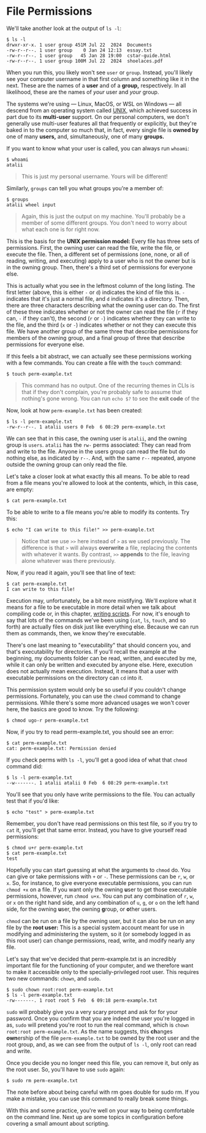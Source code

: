 # File Permissions

We'll take another look at the output of `ls -l`:

```shell
$ ls -l
drwxr-xr-x. 1 user group 451M Jul 22  2024  Documents
-rw-r--r--. 1 user group    0 Jan 24 12:13  essay.txt
-rw-r--r--. 1 user group   45 Jan 28 19:00  cstar-guide.html
-rw-r--r--. 1 user group 100M Jul 22  2024  shoelaces.pdf
```

When you run this, you likely won't see `user` or `group`. Instead, you'll
likely see your computer username in that first column and something like it in
the next. These are the names of a **user** and of a **group,** respectively. In
all likelihood, these are the names of *your* user and *your* group.

The systems we're using — Linux, MacOS, or WSL on Windows — all descend from an
operating system called [UNIX](https://en.wikipedia.org/wiki/UNIX), which
achieved success in part due to its **multi-user** support. On our personal
computers, we don't generally use multi-user features all that frequently or
explicitly, but they're baked in to the computer so much that, in fact, every
single file is **owned by** one of many **users,** and, simultaneously, one of
many **groups.**

If you want to know what your user is called, you can always run `whoami`:

```shell
$ whoami
atalii
```

> This is just my personal username. Yours will be different!

Similarly, `groups` can tell you what groups you're a member of:

```shell
$ groups
atalii wheel input
```

> Again, this is just the output on my machine. You'll probably be a member of
> some different groups. You don't need to worry about what each one is for
> right now.

This is the basis for the **UNIX permission model:** Every file has three sets of
permissions. First, the owning user can read the file, write the file, or
execute the file. Then, a different set of permissions (one, none, or all of
reading, writing, and executing) apply to a user who is not the owner but is in
the owning group. Then, there's a third set of permissions for everyone else.

This is actually what you see in the leftmost column of the long listing. The
first letter (above, this is either `-` or `d`) indicates the kind of file this
is. `-` indicates that it's just a normal file, and `d` indicates it's a
directory. Then, there are three characters describing what the owning user can
do. The first of these three indicates whether or not the
owner can read the file (`r` if they can, `-` if they can't), the second (`r` or
`-`) indicates whether they can write to the file, and the third (`x` or `-`)
indicates whether or not they can execute this file. We have another group of
the same three that describe permissions for members of the owning group, and a
final group of three that describe permissions for everyone else.

If this feels a bit abstract, we can actually see these permissions working with
a few commands. You can create a file with the `touch` command:

```shell
$ touch perm-example.txt
```

> This command has no output. One of the recurring themes in CLIs is that if
> they don't complain, you're probably safe to assume that nothing's gone wrong.
> You can run `echo $?` to see the **exit code** of the

Now, look at how `perm-example.txt` has been created:

```shell
$ ls -l perm-example.txt
-rw-r--r--. 1 atalii users 0 Feb  6 08:29 perm-example.txt
```

We can see that in this case, the owning user is `atalii`, and the owning group
is `users`. `atalii` has the `rw-` perms associated: They can read from and
write to the file. Anyone in the users group can read the file but do nothing
else, as indicated by `r--`. And, with the same `r--` repeated, anyone outside
the owning group can only read the file.

Let's take a closer look at what exactly this all means. To be able to read from
a file means you're allowed to look at the contents, which, in this case, are
empty:

```shell
$ cat perm-example.txt
```

To be able to write to a file means you're able to modify its contents. Try
this:

```shell
$ echo "I can write to this file!" >> perm-example.txt
```

> Notice that we use `>>` here instead of `>` as we used previously. The
> difference is that `>` will always **overwrite** a file, replacing the
> contents with whatever it wants. By contrast, `>>` **appends** to the file,
> leaving alone whatever was there previously.

Now, if you read it again, you'll see that line of text:

```shell
$ cat perm-example.txt
I can write to this file!
```

Execution may, unfortunately, be a bit more mistifying. We'll explore what it
means for a file to be executable in more detail when we talk about compiling
code or, in this chapter, [writing scripts](./scripting.html). For now, it's
enough to say that lots of the commands we've been using (`cat`, `ls`, `touch`,
and so forth) are actually files on disk just like everything else. Because we
can run them as commands, then, we know they're executable.

There's one last meaning to "executability" that should concern you, and that's
executability for directories. If you'll recall the example at the beginning, my
documents folder can be read, written, and executed by me, while it can only be
written and executed by anyone else. Here, execution does not actually mean
execution. Instead, it means that a user with executable permissions on the
directory can `cd` into it.

This permission system would only be so useful if you couldn't change
permissions. Fortunately, you can use the `chmod` command to change permissions.
While there's some more advanced usages we won't cover here, the basics are
good to know. Try the following:

```shell
$ chmod ugo-r perm-example.txt
```

Now, if you try to read perm-example.txt, you should see an error:

```shell
$ cat perm-example.txt
cat: perm-example.txt: Permission denied
```

If you check perms with `ls -l`, you'll get a good idea of what that `chmod`
command did:

```shell
$ ls -l perm-example.txt
--w-------. 1 atalii atalii 0 Feb  6 08:29 perm-example.txt
```

You'll see that you only have write permissions to the file. You can actually
test that if you'd like:

```shell
$ echo "test" > perm-example.txt
```

Remember, you don't have read permissions on this test file, so if you try to
`cat` it, you'll get that same error. Instead, you have to give yourself read
permissions:

```shell
$ chmod u+r perm-example.txt
$ cat perm-example.txt
test
```

Hopefully you can start guessing at what the arguments to `chmod` do. You can
give or take permissions with `+` or `-`. These permissions can be `r`, `w`, or
`x`. So, for instance, to give everyone executable permissions, you can run
`chmod +x` on a file. If you want only the owning **u**ser to get those
executable permissions, however, run `chmod u+x`. You can put any combination of
`r`, `w`, or `x` on the right hand side, and any combination of `u`, `g`, or `o`
on the left hand side, for the owning **u**ser, the owning **g**roup, or
**o**ther users.

`chmod` can be run on a file by the owning user, but it can also be run on
any file by the **root user:** This is a special system account meant for use in
modifying and administering the system, so it (or somebody logged in as this
root user) can change permissions, read, write, and modify nearly any file.

Let's say that we've decided that perm-example.txt is an incredibly important
file for the functioning of your computer, and we therefore want to make it
accessible only to the specially-privileged root user. This requires two new
commands: `chown`, and `sudo`.

```shell
$ sudo chown root:root perm-example.txt
$ ls -l perm-example.txt
-rw-------. 1 root root 5 Feb  6 09:18 perm-example.txt
```

`sudo` will probably give you a very scary prompt and ask for for your password.
Once you confirm that you are indeed the user you're logged in as, `sudo` will
pretend you're root to run the real command, which is `chown root:root
perm-example.txt`. As the name suggests, this **ch**anges **own**ership of the
file `perm-example.txt` to be owned by the root user and the root group, and, as
we can see from the output of `ls -l`, only root can read and write.

Once you decide you no longer need this file, you can remove it, but only as the
root user. So, you'll have to use `sudo` again:

```shell
$ sudo rm perm-example.txt
```

<div class="warning">
The note before about being careful with rm goes double for sudo rm. If you
make a mistake, you can use this command to really break some things.
</div>

With this and some practice, you're well on your way to being comfortable on the
command line. Next up are some topics in configuration before covering a small
amount about scripting.
